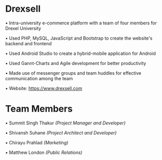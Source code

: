 # Drexsell

• Intra-university e-commerce platform with a team of four members for Drexel University

• Used PHP, MySQL, JavaScript and Bootstrap to create the website's backend and frontend

• Used Android Studio to create a hybrid-mobile application for Android

• Used Gannt-Charts and Agile development for better productivity

• Made use of messenger groups and team huddles for effective communication among the team

• Website: https://www.drexsell.com

# Team Members

• Summit Singh Thakur *(Project Manager and Developer)*

• Shivansh Suhane *(Project Architect and Developer)*

• Chirayu Prahlad *(Marketing)*

• Matthew London *(Public Relations)*
